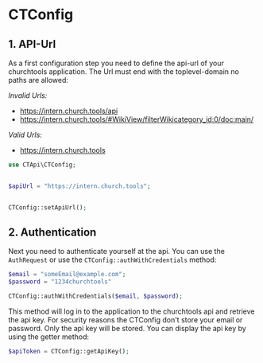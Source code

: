 # CTConfig

## 1. API-Url

As a first configuration step you need to define the api-url of your churchtools application. The Url must end with the
toplevel-domain no paths are allowed:

*Invalid Urls:*

* https://intern.church.tools/api
* https://intern.church.tools/#WikiView/filterWikicategory_id:0/doc:main/

*Valid Urls:*

* https://intern.church.tools

```php
use CTApi\CTConfig;


$apiUrl = "https://intern.church.tools";


CTConfig::setApiUrl();
```

## 2. Authentication

Next you need to authenticate yourself at the api. You can use the `AuthRequest` or use
the `CTConfig::authWithCredentials` method:

```php
$email = "someEmail@example.com";
$password = "1234churchtools"

CTConfig::authWithCredentials($email, $password);
```

This method will log in to the application to the churchtools api and retrieve the api key. For security reasons the
CTConfig don't store your email or password. Only the api key will be stored. You can display the api key by using the
getter method:

```php
$apiToken = CTConfig::getApiKey();
```